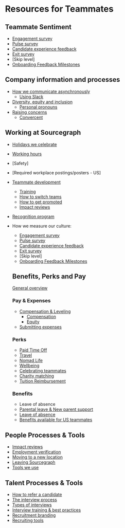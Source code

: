 # Resources for Teammates

## Teammate Sentiment

- [Engagement survey](people-ops/process/teammate-sentiment/engagement-survey.md)
- [Pulse survey](people-ops/process/teammate-sentiment/pulse-survey.md)
- [Candidate experience feedback](people-ops/process/teammate-sentiment/candidate-experience-feedback.md)
- [Exit survey](people-ops/process/teammate-sentiment/exit-survey.md)
- [Skip level]
- [Onboarding Feedback Milestones](../../company-info-and-process/onboarding/onboarding-feedback-milestones.md)

## Company information and processes

- [How we communicate asynchronously](../../company-info-and-process/communication/asynchronous-communication.md)
  - [Using Slack](../../company-info-and-process/communication/team_chat.md)
- [Diversity, equity and inclusion](../../company-info-and-process/diversity-equity-and-inclusion/index.md)
  - [Personal pronouns](../../company-info-and-process/diversity-equity-and-inclusion/personal-pronouns.md)
- [Raising concerns](../../company-info-and-process/communication/code_of_conduct.md#raising-concerns)
  - [Convercent](../../company-info-and-process/communication/convercent.md)

## Working at Sourcegraph

- [Holidays we celebrate](../../company-info-and-process/working-at-sourcegraph/holidays.md)
- [Working hours](../../company-info-and-process/working-at-sourcegraph/working-hours.md)
- [Safety]
- [Required workplace postings/posters - US]
- [Teammate development](../../company-info-and-process/working-at-sourcegraph/teammate-development/index.md)
  - [Training](../../company-info-and-process/working-at-sourcegraph/teammate-development/training/index.md)
  - [How to switch teams](../../company-info-and-process/working-at-sourcegraph/switching-teams.md)
  - [How to get promoted](../../company-info-and-process/working-at-sourcegraph/teammate-development/promotion.md)
  - [Impact reviews](people-ops/process/impact-reviews.md)
- [Recognition program](../../company-info-and-process/working-at-sourcegraph/recognition-program.md)
- How we measure our culture:

  - [Engagement survey](people-ops/process/teammate-sentiment/engagement-survey.md)
  - [Pulse survey](people-ops/process/teammate-sentiment/pulse-survey.md)
  - [Candidate experience feedback](people-ops/process/teammate-sentiment/candidate-experience-feedback.md)
  - [Exit survey](people-ops/process/teammate-sentiment/exit-survey.md)
  - [Skip level]
  - [Onboarding Feedback Milestones](../../company-info-and-process/onboarding/onboarding-feedback-milestones.md)

  ## Benefits, Perks and Pay

  [General overview](../../benefits-pay-perks/benefits-perks/index.md)

  ### Pay & Expenses

  - [Compensation & Leveling](people-ops/process/compensation-and-leveling/index.md)
    - [Compensation](../../benefits-pay-perks/pay-expenses/compensation/index.md)
    - [Equity](../../benefits-pay-perks/pay-expenses/compensation/index.md#sts=Equity)
  - [Submitting expenses](../../benefits-pay-perks/pay-expenses/expenses/index.md)

  ### Perks

  - [Paid Time Off](../../benefits-pay-perks/benefits-perks/time-off/index.md)
  - [Travel](../../benefits-pay-perks/benefits-perks/travel/index.md)
  - [Nomad Life](../../benefits-pay-perks/benefits-perks/nomad-life.md)
  - [Wellbeing](../../benefits-pay-perks/benefits-perks/mental-health/index.md)
  - [Celebrating teammates](../../benefits-pay-perks/benefits-perks/celebrate.md)
  - [Charity matching](../../benefits-pay-perks/benefits-perks/charity-matching.md)
  - [Tuition Reimbursement](../../benefits-pay-perks/benefits-perks/tuition-reimbursement.md)

  ### Benefits

  - Leave of absence
  - [Parental leave & New parent support](../../benefits-pay-perks/benefits-perks/parental-leave.md)
  - [Leave of absence](../../benefits-pay-perks/benefits-perks/leave-of-absence.md)
  - [Benefits available for US teammates](people-ops/tools/people-ops-faqs.md#q-what-benefits-and-plans-are-available-to-me)

## People Processes & Tools

- [Impact reviews](people-ops/process/impact-reviews.md)
- [Employment verification](people-ops/process/employment_verification.md)
- [Moving to a new location](people-ops/process/moving.md)
- [Leaving Sourcegraph](people-ops/process/leaving.md)
- [Tools we use](../../company-info-and-process/working-at-sourcegraph/teammate-development/training/tools.md)

## Talent Processes & Tools

- [How to refer a candidate](talent/process/identifying_candidates.md)
- [The interview process](talent/process/interview_process.md)
- [Types of interviews](talent/process/types_of_interviews.md)
- [Interview training & best practices](talent/tools/interview_training.md)
- [Recruitment branding](talent/process/recruitment-branding.md)
- [Recruiting tools](talent/tools/index.md)
